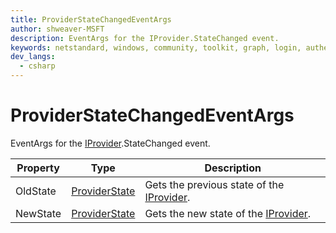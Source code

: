 ```yaml
---
title: ProviderStateChangedEventArgs
author: shweaver-MSFT
description: EventArgs for the IProvider.StateChanged event.
keywords: netstandard, windows, community, toolkit, graph, login, authentication, provider, providers, identity
dev_langs:
  - csharp
---
```


# ProviderStateChangedEventArgs

EventArgs for the [IProvider](./IProvider.md).StateChanged event.

| Property | Type | Description |
| -- | -- | -- |
| OldState | [ProviderState](./IProvider.md) | Gets the previous state of the [IProvider](./IProvider.md).
| NewState | [ProviderState](./IProvider.md) | Gets the new state of the [IProvider](./IProvider.md).

